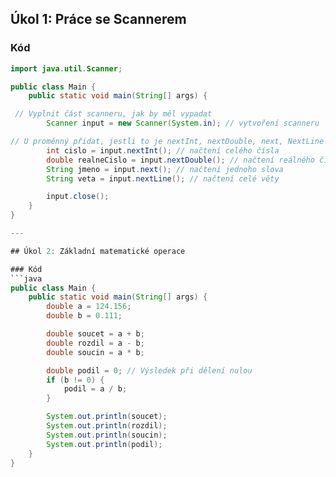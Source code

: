 ## Úkol 1: Práce se Scannerem

### Kód
```java
import java.util.Scanner;

public class Main {
    public static void main(String[] args) {

 // Vyplnit část scanneru, jak by měl vypadat
        Scanner input = new Scanner(System.in); // vytvoření scanneru

// U proměnný přidat, jestli to je nextInt, nextDouble, next, NextLine
        int cislo = input.nextInt(); // načtení celého čísla
        double realneCislo = input.nextDouble(); // načtení reálného čísla
        String jmeno = input.next(); // načtení jednoho slova
        String veta = input.nextLine(); // načtení celé věty

        input.close();
    }
}

---

## Úkol 2: Základní matematické operace

### Kód
```java
public class Main {
    public static void main(String[] args) {
        double a = 124.156;
        double b = 0.111;

        double soucet = a + b;
        double rozdil = a - b;
        double soucin = a * b;

        double podil = 0; // Výsledek při dělení nulou
        if (b != 0) {
            podil = a / b;
        }

        System.out.println(soucet);
        System.out.println(rozdil);
        System.out.println(soucin);
        System.out.println(podil);
    }
}
```

